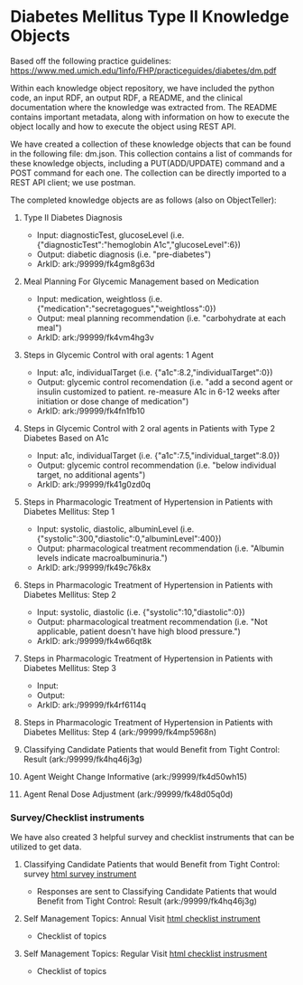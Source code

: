 # Diabetes Mellitus Type II Knowledge Objects
Based off the following practice guidelines: https://www.med.umich.edu/1info/FHP/practiceguides/diabetes/dm.pdf

Within each knowledge object repository, we have included the python code, an input RDF, an output RDF, a README, and the clinical documentation where the knowledge was extracted from. The README contains important metadata, along with information on how to execute the object locally and how to execute the object using REST API.

We have created a collection of these knowledge objects that can be found in the following file: dm.json. This collection contains a list of commands for these knowledge objects, including a PUT(ADD/UPDATE) command and a POST command for each one. The collection can be directly imported to a REST API client; we use postman.


The completed knowledge objects are as follows (also on ObjectTeller):

   1. Type II Diabetes Diagnosis
      - Input: diagnosticTest, glucoseLevel (i.e. {"diagnosticTest":"hemoglobin A1c","glucoseLevel":6})
      - Output: diabetic diagnosis (i.e. "pre-diabetes")
      - ArkID: ark:/99999/fk4gm8g63d
 
   2. Meal Planning For Glycemic Management based on Medication
      - Input: medication, weightloss (i.e. {"medication":"secretagogues","weightloss":0})
      - Output: meal planning recommendation (i.e. "carbohydrate at each meal")
      - ArkID: ark:/99999/fk4vm4hg3v

   3. Steps in Glycemic Control with oral agents: 1 Agent 
      - Input: a1c, individualTarget (i.e. {"a1c":8.2,"individualTarget":0})
      - Output: glycemic control recomendation (i.e. "add a second agent or insulin customized to patient. re-measure A1c in 6-12 weeks after initiation or dose change of medication")
      - ArkID: ark:/99999/fk4fn1fb10

   4. Steps in Glycemic Control with 2 oral agents in Patients with Type 2 Diabetes Based on A1c
      - Input: a1c, individualTarget (i.e. {"a1c":7.5,"individual_target":8.0})
      - Output: glycemic control recommendation (i.e. "below individual target, no additional agents")
      - ArkID: ark:/99999/fk41g0zd0q

   5. Steps in Pharmacologic Treatment of Hypertension in Patients with Diabetes Mellitus: Step 1 
      - Input: systolic, diastolic, albuminLevel (i.e. {"systolic":300,"diastolic":0,"albuminLevel":400})
      - Output: pharmacological treatment recommendation (i.e. "Albumin levels indicate macroalbuminuria.")
      - ArkID: ark:/99999/fk49c76k8x

   6. Steps in Pharmacologic Treatment of Hypertension in Patients with Diabetes Mellitus: Step 2 
      - Input: systolic, diastolic (i.e. {"systolic":10,"diastolic":0})
      - Output: pharmacological treatment recommendation (i.e. "Not applicable, patient doesn't have high blood pressure.")
      - ArkID: ark:/99999/fk4w66qt8k

   7. Steps in Pharmacologic Treatment of Hypertension in Patients with Diabetes Mellitus: Step 3
      - Input:
      - Output:
      - ArkID: ark:/99999/fk4rf6114q

   8. Steps in Pharmacologic Treatment of Hypertension in Patients with Diabetes Mellitus: Step 4 (ark:/99999/fk4mp5968n)

   9. Classifying Candidate Patients that would Benefit from Tight Control: Result (ark:/99999/fk4hq46j3g)

   10. Agent Weight Change Informative (ark:/99999/fk4d50wh15)

   11. Agent Renal Dose Adjustment (ark:/99999/fk48d05q0d)


### Survey/Checklist instruments
We have also created 3 helpful survey and checklist instruments that can be utilized to get data.

   1. Classifying Candidate Patients that would Benefit from Tight Control: survey [html survey instrument](./classifying-candidate-for-tight-control/resource/classifying-candidate-for-tight-control-of-blood-glucose.html)
      - Responses are sent to Classifying Candidate Patients that would Benefit from Tight Control: Result (ark:/99999/fk4hq46j3g)

   2. Self Management Topics: Annual Visit [html checklist instrument](./self-management-topics/annual/self-management-topics-annual.html)
      - Checklist of topics

   3. Self Management Topics: Regular Visit [html checklist instrusment](./self-management-topics/regular/self-management-topics-regular.html)
      - Checklist of topics
